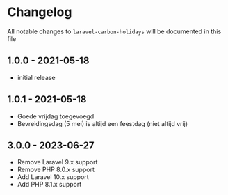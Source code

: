 # Changelog

All notable changes to `laravel-carbon-holidays` will be documented in this file

## 1.0.0 - 2021-05-18

- initial release

## 1.0.1 - 2021-05-18

- Goede vrijdag toegevoegd
- Bevreidingsdag (5 mei) is altijd een feestdag (niet altijd vrij)

## 3.0.0 - 2023-06-27

- Remove Laravel 9.x support
- Remove PHP 8.0.x support
- Add Laravel 10.x support
- Add PHP 8.1.x support
